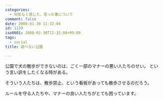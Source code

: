 ```yaml
---
categories:
  - 何気なく感じた、思った事について
comment: false
date: 2008-01-30 11:32:04
id: 1129
iso8601: 2008-01-30T11:32:04+09:00
tags:
  - social
title: 遊べない公園

---
```


公園で犬の散歩ができないのは、ごく一部のマナーの悪い人たちのせい。
という言い訳をしたくなる時がある。

そういう人たちは、散歩禁止、という看板があっても散歩させるのだろう。

ルールを守る人たちや、マナーの良い人たちがとても困っています。
